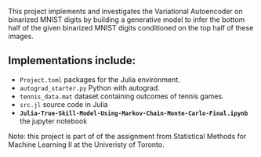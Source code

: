 This project implements and investigates the Variational Autoencoder on binarized MNIST digits by building a generative model to infer the bottom half of the given binarized MNIST digits conditioned on the top half of these images.

## Implementations include:
* `Project.toml` packages for the Julia environment.
* `autograd_starter.py` Python with autograd.
* `tennis_data.mat` dataset containing outcomes of tennis games.
* `src.jl` source code in Julia
* **`Julia-True-Skill-Model-Using-Markov-Chain-Monte-Carlo-Final.ipynb`** the jupyter notebook

Note: this project is part of of the assignment from Statistical Methods for Machine Learning II at the Univeristy of Toronto.
